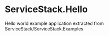 ServiceStack.Hello
==================

Hello world example application extracted from ServiceStack/ServiceStack.Examples

